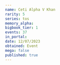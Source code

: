 ```yaml
---
name: Ceti Alpha V Khan
rarity: 5
series: tos
memory_alpha:
bigbook_tier: 1
events: 37
in_portal:
date: 12/07/2023
obtained: Event
mega: false
published: true
---
```




